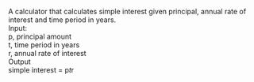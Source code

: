 A calculator that calculates simple interest given principal, annual rate of interest and time period in years.</br>
Input:</br>
   p, principal amount</br>
   t, time period in years</br>
   r, annual rate of interest</br>
Output</br>
   simple interest = p*t*r</br>
